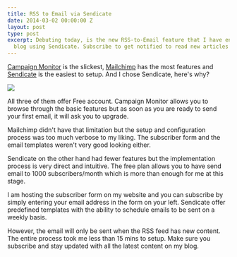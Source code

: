 ```yaml
---
title: RSS to Email via Sendicate
date: 2014-03-02 00:00:00 Z
layout: post
type: post
excerpt: Debuting today, is the new RSS-to-Email feature that I have enabled on my
  blog using Sendicate. Subscribe to get notified to read new articles on my blog.
---
```


[Campaign Monitor](http://www.campaignmonitor.com/) is the slickest, [Mailchimp](http://mailchimp.com/) has the most features and [Sendicate](https://www.sendicate.net/) is the easiest to setup. And I chose Sendicate, here's why?

![](https://res.cloudinary.com/dw9fem4ki/image/upload/v1393778080/sendicate_mu2vp6.jpg)

<!-- more -->

All three of them offer Free account. Campaign Monitor allows you to browse through the basic features but as soon as you are ready to send your first email, it will ask you to upgrade.

Mailchimp didn't have that limitation but the setup and configuration process was too much verbose to my liking. The subscriber form and the email templates weren't very good looking either.

Sendicate on the other hand had fewer features but the implementation process is very direct and intuitive. The free plan allows you to have send email to 1000 subscribers/month which is more than enough for me at this stage.

I am hosting the subscriber form on my website and you can subscribe by simply entering your email address in the form on your left. Sendicate offer predefined templates with the ability to schedule emails to be sent on a weekly basis.

However, the email will only be sent when the RSS feed has new content. The entire process took me less than 15 mins to setup. Make sure you subscribe and stay updated with all the latest content on my blog.
